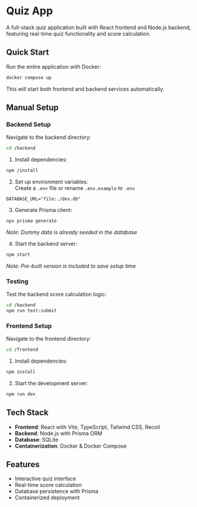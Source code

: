 # Quiz App

A full-stack quiz application built with React frontend and Node.js backend, featuring real-time quiz functionality and score calculation.

## Quick Start

Run the entire application with Docker:

```bash
docker compose up
```

This will start both frontend and backend services automatically.

## Manual Setup

### Backend Setup

Navigate to the backend directory:

```bash
cd /backend
```

1. Install dependencies:

```bash
npm /install
```

2. Set up environment variables:  
Create a `.env` file or rename `.env.example` to `.env`

```env
DATABASE_URL="file:./dev.db"
```

3. Generate Prisma client:

```bash
npx prisma generate
```

*Note: Dummy data is already seeded in the database*

4. Start the backend server:

```bash
npm start
```

*Note: Pre-built version is included to save setup time*

### Testing

Test the backend score calculation logic:

```bash
cd /backend
npm run test:submit
```

### Frontend Setup

Navigate to the frontend directory:

```bash
cd /frontend
```

1. Install dependencies:

```bash
npm install
```

2. Start the development server:

```bash
npm run dev
```

## Tech Stack

- **Frontend**: React with Vite, TypeScript, Tailwind CSS, Recoil  
- **Backend**: Node.js with Prisma ORM  
- **Database**: SQLite  
- **Containerization**: Docker & Docker Compose  

## Features

- Interactive quiz interface  
- Real-time score calculation  
- Database persistence with Prisma  
- Containerized deployment  
